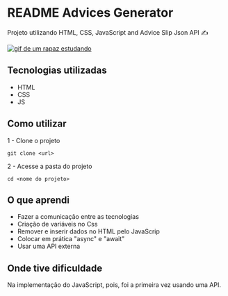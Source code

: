 # README Advices Generator
Projeto utilizando HTML, CSS, JavaScript and Advice Slip Json API ✍

[<img src="./studing.gif" alt="gif de um rapaz estudando">](https://github.com/WalassiSilva/)

## Tecnologias utilizadas
- HTML
- CSS
- JS

## Como utilizar
1 - Clone o projeto
```
git clone <url>
``` 
2 - Acesse a pasta do projeto
```
cd <nome do projeto>
```
## O que aprendi
- Fazer a comunicação entre as tecnologias
- Criação de variáveis no Css
- Remover e inserir dados no HTML pelo JavaScrip
- Colocar em prática "async" e "await"
- Usar uma API externa

## Onde tive dificuldade
Na implementação do JavaScript, pois, foi a primeira vez usando uma API.
